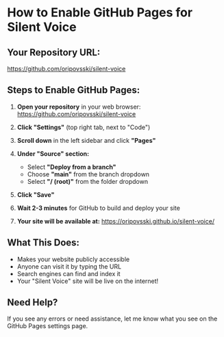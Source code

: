 # How to Enable GitHub Pages for Silent Voice

## Your Repository URL:
https://github.com/oripovsski/silent-voice

## Steps to Enable GitHub Pages:

1. **Open your repository** in your web browser:
   https://github.com/oripovsski/silent-voice

2. **Click "Settings"** (top right tab, next to "Code")

3. **Scroll down** in the left sidebar and click **"Pages"**

4. **Under "Source" section:**
   - Select **"Deploy from a branch"**
   - Choose **"main"** from the branch dropdown
   - Select **"/ (root)"** from the folder dropdown

5. **Click "Save"**

6. **Wait 2-3 minutes** for GitHub to build and deploy your site

7. **Your site will be available at:**
   https://oripovsski.github.io/silent-voice/

## What This Does:
- Makes your website publicly accessible
- Anyone can visit it by typing the URL
- Search engines can find and index it
- Your "Silent Voice" site will be live on the internet!

## Need Help?
If you see any errors or need assistance, let me know what you see on the GitHub Pages settings page. 